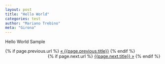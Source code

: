 ```yaml
---
layout: post
title: "Hello World"
categories: test
author: "Mariano Trebino"
meta: "Girona"
---
```


Hello World Sample


<div class="pagination">  
    <div class="prev" align=left>
      {% if page.previous.url %}  
        <a class="prev" href="{{page.previous.url}}">&laquo; {{page.previous.title}}</a>  
      {% endif %}  
     </div>
    <div class="prev" align=right>
      {% if page.next.url %}  
        <a class="next" href="{{page.next.url}}">{{page.next.title}} &raquo;</a>  
      {% endif %}  
    </div>
</div>  